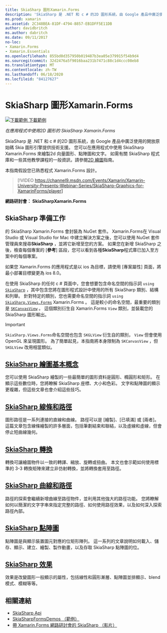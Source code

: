 ```yaml
---
title: SkiaSharp 圖形Xamarin.Forms
description: 'SkiaSharp 是 .NET 和 c # 的2D 圖形系統，由 Google 產品中廣泛使用的開放原始碼 Skia 圖形引擎提供技術支援。 本指南說明如何在您的應用程式中使用2D 圖形的 SkiaSharp Xamarin.Forms 。'
ms.prod: xamarin
ms.assetid: 2C348BEA-81DF-4794-8857-EB1DFF5E11DB
author: davidbritch
ms.author: dabritch
ms.date: 09/11/2017
no-loc:
- Xamarin.Forms
- Xamarin.Essentials
ms.openlocfilehash: 855bd0d357950b019487b3ea05e379915f54b9d4
ms.sourcegitcommit: 32d2476a5f9016baa231b7471c88c1d4ccc08eb8
ms.translationtype: MT
ms.contentlocale: zh-TW
ms.lasthandoff: 06/18/2020
ms.locfileid: "84127627"
---
```

# <a name="skiasharp-graphics-in-xamarinforms"></a>SkiaSharp 圖形Xamarin.Forms

[![下載範例 ](~/media/shared/download.png) 下載範例](https://docs.microsoft.com/samples/xamarin/xamarin-forms-samples/skiasharpforms-demos)

_在應用程式中使用2D 圖形的 SkiaSharp Xamarin.Forms_

SkiaSharp 是 .NET 和 c # 的2D 圖形系統，由 Google 產品中廣泛使用的開放原始碼 Skia 圖形引擎提供技術支援。 您可以在應用程式中使用 SkiaSharp Xamarin.Forms 來繪製2d 向量圖形、點陣圖和文字。 如需有關 SkiaSharp 程式庫和一些其他教學課程的一般資訊，請參閱[2D 繪圖](~/graphics-games/skiasharp/index.md)指南。

本指南假設您已熟悉程式 Xamarin.Forms 設計。

> [!VIDEO https://channel9.msdn.com/Events/Xamarin/Xamarin-University-Presents-Webinar-Series/SkiaSharp-Graphics-for-XamarinForms/player]

**網路研討會： SkiaSharpXamarin.Forms**

## <a name="skiasharp-preliminaries"></a>SkiaSharp 準備工作

的 SkiaSharp Xamarin.Forms 會封裝為 NuGet 套件。 Xamarin.Forms在 Visual Studio 或 Visual Studio for Mac 中建立解決方案之後，您可以使用 NuGet 套件管理員來搜尋**SkiaSharp** ，並將它新增至您的方案。 如果您在新增 SkiaSharp 之後，檢查每個專案的 [**參考**] 區段，您可以看到各種**SkiaSharp**程式庫已加入至方案中的每個專案。

如果您 Xamarin.Forms 的應用程式是以 ios 為目標，請使用 [專案屬性] 頁面，將最小部署目標變更為 ios 8.0。

在使用 SkiaSharp 的任何 c # 頁面中，您會想要包含命名空間的指示詞 `using` [`SkiaSharp`](xref:SkiaSharp) ，其中包含您將在圖形程式設計中使用的所有 SkiaSharp 類別、結構和列舉。 針對特定的類別，您也需要命名空間的指示詞 `using` [`SkiaSharp.Views.Forms`](xref:SkiaSharp.Views.Forms) Xamarin.Forms 。 這是較小的命名空間，最重要的類別是 [`SKCanvasView`](xref:SkiaSharp.Views.Forms.SKCanvasView) 。 這個類別衍生自 Xamarin.Forms `View` 類別，並裝載您的 SkiaSharp 圖形輸出。

> [!IMPORTANT]
> `SkiaSharp.Views.Forms`命名空間也包含 `SKGLView` 衍生自的類別， `View` 但會使用 OpenGL 來呈現圖形。 為了簡單起見，本指南將本身限制為 `SKCanvasView` ，但 `SKGLView` 改用相當類似。

## <a name="skiasharp-drawing-basics"></a>[SkiaSharp 繪圖基本概念](basics/index.md)

您可以使用 SkiaSharp 繪製的一些最簡單的圖形資料是圓形、橢圓形和矩形。 在顯示這些數位時，您將瞭解 SkiaSharp 座標、大小和色彩。 文字和點陣圖的顯示更複雜，但這些文章也會介紹這些技巧。

## <a name="skiasharp-lines-and-paths"></a>[SkiaSharp 線條和路徑](paths/index.md)

圖形路徑是一系列連接的直線和曲線。 路徑可以是 [繪製]、[已填滿] 或 [兩者]。 這篇文章包含線條繪製的許多層面，包括筆劃結束和聯結，以及虛線和虛線，但會停止短曲線幾何。

## <a name="skiasharp-transforms"></a>[SkiaSharp 轉換](transforms/index.md)

轉換可讓繪圖物件以一致的轉譯、縮放、旋轉或扭曲。 本文也會示範如何使用標準的 3-3 轉換矩陣來建立非仿射轉換，並將轉換套用至路徑。

## <a name="skiasharp-curves-and-paths"></a>[SkiaSharp 曲線和路徑](curves/index.md)

路徑的探索會繼續新增曲線至路徑物件，並利用其他強大的路徑功能。 您將瞭解如何以簡潔的文字字串來指定完整的路徑、如何使用路徑效果，以及如何深入探索路徑內部。

## <a name="skiasharp-bitmaps"></a>[SkiaSharp 點陣圖](bitmaps/index.md)

點陣圖是與顯示裝置圖元對應的位矩形陣列。 這一系列的文章說明如何載入、儲存、顯示、建立、繪製、製作動畫，以及存取 SkiaSharp 點陣圖的位。

## <a name="skiasharp-effects"></a>[SkiaSharp 效果](effects/index.md)

效果是改變圖形一般顯示的屬性，包括線性和圓形漸層、點陣圖並排顯示、blend 模式、模糊等等。

## <a name="related-links"></a>相關連結

- [SkiaSharp Api](https://docs.microsoft.com/dotnet/api/skiasharp)
- [SkiaSharpFormsDemos （範例）](https://docs.microsoft.com/samples/xamarin/xamarin-forms-samples/skiasharpforms-demos)
- [帶 Xamarin.Forms 網路研討會的 SkiaSharp （影片）](https://channel9.msdn.com/Events/Xamarin/Xamarin-University-Presents-Webinar-Series/SkiaSharp-Graphics-for-XamarinForms)
